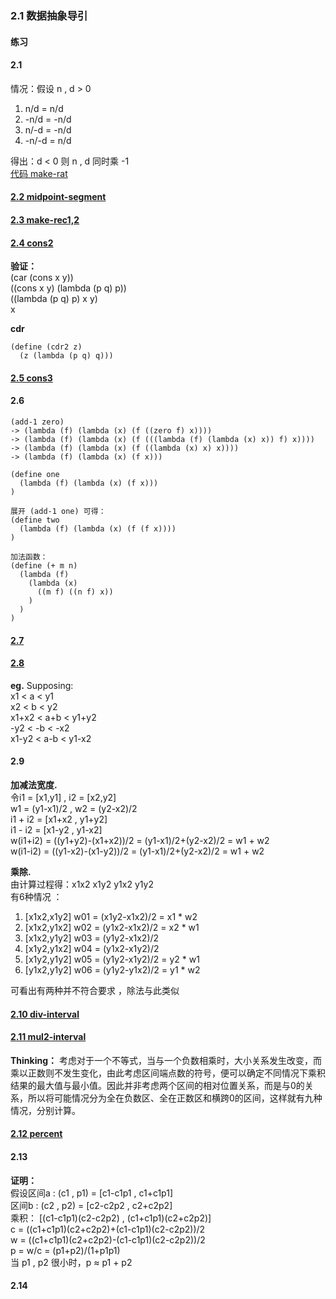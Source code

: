 ### 2.1 数据抽象导引

#### 练习

#### 2.1
情况：假设 n , d > 0   
1. n/d = n/d    
2. -n/d = -n/d   
3. n/-d = -n/d  
4. -n/-d = n/d   

得出：d < 0 则 n , d 同时乘 -1          
[代码 make-rat](code/rat.scm)   

#### [2.2 midpoint-segment](code/graphics.scm)   

#### [2.3 make-rec1,2](code/graphics.scm)

#### [2.4 cons2](code/mycons.scm)    
**验证：**     
(car (cons x y))    
((cons x y) (lambda (p q) p))     
((lambda (p q) p) x y)    
x    

**cdr**     

    (define (cdr2 z)
      (z (lambda (p q) q)))           

#### [2.5 cons3](code/mycons.scm)   

#### 2.6  

    (add-1 zero)   
    -> (lambda (f) (lambda (x) (f ((zero f) x))))    
    -> (lambda (f) (lambda (x) (f (((lambda (f) (lambda (x) x)) f) x))))    
    -> (lambda (f) (lambda (x) (f ((lambda (x) x) x))))   
    -> (lambda (f) (lambda (x) (f x)))    

    (define one
      (lambda (f) (lambda (x) (f x)))  
    )   

    展开 (add-1 one) 可得：  
    (define two
      (lambda (f) (lambda (x) (f (f x))))  
    )    

    加法函数：  
    (define (+ m n)
      (lambda (f)
        (lambda (x)
          ((m f) ((n f) x))  
        )
      )
    )

#### [2.7](code/interval.scm)    

#### [2.8](code/interval.scm)   
**eg.** Supposing:   
x1 < a < y1  
x2 < b < y2   
x1+x2 < a+b < y1+y2   
-y2 < -b < -x2  
x1-y2 < a-b < y1-x2  

#### 2.9  
**加减法宽度.**    
令i1 = [x1,y1] , i2 = [x2,y2]    
w1 = (y1-x1)/2 , w2 = (y2-x2)/2      
i1 + i2 = [x1+x2 , y1+y2]      
i1 - i2 = [x1-y2 , y1-x2]    
w(i1+i2) = ((y1+y2)-(x1+x2))/2 = (y1-x1)/2+(y2-x2)/2 = w1 + w2    
w(i1-i2) = ((y1-x2)-(x1-y2))/2 = (y1-x1)/2+(y2-x2)/2 = w1 + w2        

**乘除.**    
由计算过程得：x1x2 x1y2 y1x2 y1y2    
有6种情况 ：
1. [x1x2,x1y2]  w01 = (x1y2-x1x2)/2 = x1 * w2   
2. [x1x2,y1x2]  w02 = (y1x2-x1x2)/2 = x2 * w1   
3. [x1x2,y1y2]  w03 = (y1y2-x1x2)/2         
4. [x1y2,y1x2]  w04 = (y1x2-x1y2)/2       
5. [x1y2,y1y2]  w05 = (y1y2-x1y2)/2 = y2 * w1   
6. [y1x2,y1y2]  w06 = (y1y2-y1x2)/2 = y1 * w2    

可看出有两种并不符合要求 ，除法与此类似   

#### [2.10 div-interval](code/interval.scm)  

#### [2.11 mul2-interval](code/interval.scm)   
**Thinking：**  考虑对于一个不等式，当与一个负数相乘时，大小关系发生改变，而乘以正数则不发生变化，由此考虑区间端点数的符号，便可以确定不同情况下乘积结果的最大值与最小值。因此并非考虑两个区间的相对位置关系，而是与0的关系，所以将可能情况分为全在负数区、全在正数区和横跨0的区间，这样就有九种情况，分别计算。     

#### [2.12 percent](code/interval.scm)  

#### 2.13   
**证明：**             
假设区间a : (c1 , p1) = [c1-c1p1 , c1+c1p1]     
区间b : (c2 , p2) = [c2-c2p2 , c2+c2p2]   
乘积： [(c1-c1p1)(c2-c2p2) , (c1+c1p1)(c2+c2p2)]   
c = ((c1+c1p1)(c2+c2p2)+(c1-c1p1)(c2-c2p2))/2    
w = ((c1+c1p1)(c2+c2p2)-(c1-c1p1)(c2-c2p2))/2  
p = w/c = (p1+p2)/(1+p1p1)    
当 p1 , p2 很小时，p ≈ p1 + p2    

#### 2.14        

